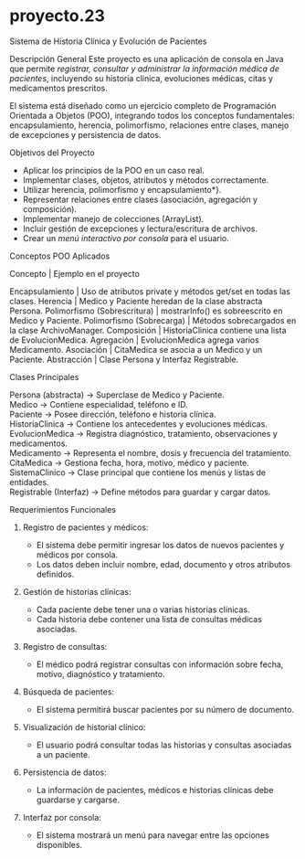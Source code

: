 # proyecto.23
Sistema de Historia Clínica y Evolución de Pacientes

Descripción General
Este proyecto es una aplicación de consola en Java que permite *registrar, consultar y administrar la información médica de pacientes*, incluyendo su historia clínica, evoluciones médicas, citas y medicamentos prescritos.

El sistema está diseñado como un ejercicio completo de Programación Orientada a Objetos (POO), integrando todos los conceptos fundamentales: encapsulamiento, herencia, polimorfismo, relaciones entre clases, manejo de excepciones y persistencia de datos.

Objetivos del Proyecto
- Aplicar los principios de la POO en un caso real.
- Implementar clases, objetos, atributos y métodos correctamente.
- Utilizar herencia, polimorfismo y encapsulamiento*}.
- Representar relaciones entre clases (asociación, agregación y composición).
- Implementar manejo de colecciones (ArrayList).
- Incluir gestión de excepciones y lectura/escritura de archivos.
- Crear un *menú interactivo por consola* para el usuario.

Conceptos POO Aplicados

Concepto | Ejemplo en el proyecto 

Encapsulamiento | Uso de atributos private y métodos get/set en todas las clases. 
Herencia | Medico y Paciente heredan de la clase abstracta Persona. 
Polimorfismo (Sobrescritura) | mostrarInfo() es sobreescrito en Medico y Paciente. 
Polimorfismo (Sobrecarga) | Métodos sobrecargados en la clase ArchivoManager. 
Composición | HistoriaClinica contiene una lista de EvolucionMedica. 
Agregación | EvolucionMedica agrega varios Medicamento. 
Asociación | CitaMedica se asocia a un Medico y un Paciente. 
Abstracción | Clase Persona y Interfaz Registrable. 

Clases Principales

Persona (abstracta) → Superclase de Medico y Paciente.  
Medico → Contiene especialidad, teléfono e ID.  
Paciente → Posee dirección, teléfono e historia clínica.  
HistoriaClinica → Contiene los antecedentes y evoluciones médicas.  
EvolucionMedica → Registra diagnóstico, tratamiento, observaciones y medicamentos.  
Medicamento → Representa el nombre, dosis y frecuencia del tratamiento.  
CitaMedica → Gestiona fecha, hora, motivo, médico y paciente.  
SistemaClinico → Clase principal que contiene los menús y listas de entidades.  
Registrable (Interfaz) → Define métodos para guardar y cargar datos.

Requerimientos Funcionales

1. Registro de pacientes y médicos: 
   - El sistema debe permitir ingresar los datos de nuevos pacientes y médicos por consola.
   - Los datos deben incluir nombre, edad, documento y otros atributos definidos.

2. Gestión de historias clínicas: 
   - Cada paciente debe tener una o varias historias clínicas.
   - Cada historia debe contener una lista de consultas médicas asociadas.

3. Registro de consultas: 
   - El médico podrá registrar consultas con información sobre fecha, motivo, diagnóstico y tratamiento.

4. Búsqueda de pacientes:
   - El sistema permitirá buscar pacientes por su número de documento.

5. Visualización de historial clínico:  
   - El usuario podrá consultar todas las historias y consultas asociadas a un paciente.

6. Persistencia de datos:  
   - La información de pacientes, médicos e historias clínicas debe guardarse y cargarse.

7. Interfaz por consola:  
   - El sistema mostrará un menú para navegar entre las opciones disponibles.
